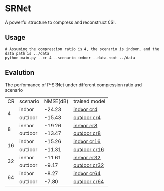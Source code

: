 # SRNet
A powerful structure to compress and reconstruct CSI.
## Usage
```
# Assuming the compression ratio is 4, the scenario is indoor, and the data path is ../data
python main.py --cr 4 --scenario indoor --data-root ../data
```
## Evalution
The performance of P-SRNet under different compression ratio and scenario
<table>
    <tr>
        <td>CR</td> 
        <td>scenario</td> 
        <td>NMSE(dB)</td>
        <td>trained model</td>
   </tr>
    <tr>
        <td rowspan="2">4</td>    
        <td >indoor</td>  
        <td >-24.23</td>
        <td ><a href="https://github.com/MoliaChen/SRNet/blob/main/checkpoints/indoor_4.pth">indoor cr4</a></td>
    </tr>
    <tr>
        <td >outdoor</td>
        <td >-15.43</td>
        <td ><a href="https://github.com/MoliaChen/SRNet/blob/main/checkpoints/outdoor_4.pth">outdoor cr4</a></td>
    </tr>
    <tr>
          <td rowspan="2">8</td>    
          <td >indoor</td>  
          <td >-19.26</td>  
          <td ><a href="https://github.com/MoliaChen/SRNet/blob/main/checkpoints/indoor_8.pth">indoor cr8</a></td>
      </tr>
      <tr>
          <td >outdoor</td>
          <td >-13.47</td>
          <td ><a href="https://github.com/MoliaChen/SRNet/blob/main/checkpoints/outdoor_8.pth">outdoor cr8</a></td>
      </tr>
    <tr>
          <td rowspan="2">16</td>    
          <td >indoor</td>  
          <td >-15.26</td>  
           <td ><a href="https://github.com/MoliaChen/SRNet/blob/main/checkpoints/indoor_16.pth">indoor cr16</a></td>
      </tr>
      <tr>
          <td >outdoor</td>
          <td >-11.31</td>
          <td ><a href="https://github.com/MoliaChen/SRNet/blob/main/checkpoints/outdoor_16.pth">outdoor cr16</a></td>
      </tr>
      <tr>
          <td rowspan="2">32</td>    
          <td >indoor</td>  
          <td >-11.61</td>  
          <td ><a href="https://github.com/MoliaChen/SRNet/blob/main/checkpoints/indoor_32.pth">indoor cr32</a></td>
      </tr>
      <tr>
          <td >outdoor</td>
          <td >-9.17</td>
          <td ><a href="https://github.com/MoliaChen/SRNet/blob/main/checkpoints/outdoor_32.pth">outdoor cr32</a></td>
      </tr>
     <tr>
          <td rowspan="2">64</td>    
          <td >indoor</td>  
          <td >-8.27</td> 
         <td ><a href="https://github.com/MoliaChen/SRNet/blob/main/checkpoints/indoor_64.pth">indoor cr64</a></td>
      </tr>
      <tr>
          <td >outdoor</td>
          <td >-7.80</td>
          <td ><a href="https://github.com/MoliaChen/SRNet/blob/main/checkpoints/outdoor_64.pth">outdoor cr64</a></td>
      </tr>
</table>
